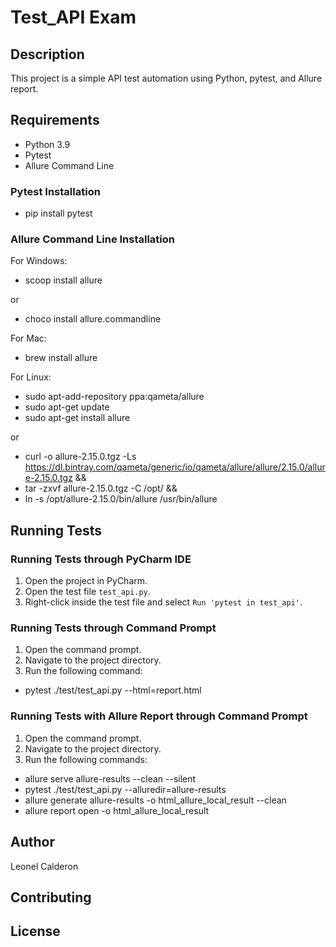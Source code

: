 # Test_API Exam

## Description

This project is a simple API test automation using Python, pytest, and Allure report. 

## Requirements

- Python 3.9
- Pytest
- Allure Command Line

### Pytest Installation

- pip install pytest

### Allure Command Line Installation

For Windows:
- scoop install allure

or

- choco install allure.commandline

For Mac:

- brew install allure

For Linux:

- sudo apt-add-repository ppa:qameta/allure
- sudo apt-get update
- sudo apt-get install allure

or

- curl -o allure-2.15.0.tgz -Ls https://dl.bintray.com/qameta/generic/io/qameta/allure/allure/2.15.0/allure-2.15.0.tgz &&
- tar -zxvf allure-2.15.0.tgz -C /opt/ &&
- ln -s /opt/allure-2.15.0/bin/allure /usr/bin/allure


## Running Tests

### Running Tests through PyCharm IDE

1. Open the project in PyCharm.
2. Open the test file `test_api.py`.
3. Right-click inside the test file and select `Run 'pytest in test_api'`.

### Running Tests through Command Prompt

1. Open the command prompt.
2. Navigate to the project directory.
3. Run the following command:

- pytest ./test/test_api.py --html=report.html

### Running Tests with Allure Report through Command Prompt

1. Open the command prompt.
2. Navigate to the project directory.
3. Run the following commands:

- allure serve allure-results --clean --silent
- pytest ./test/test_api.py --alluredir=allure-results
- allure generate allure-results -o html_allure_local_result --clean
- allure report open -o html_allure_local_result

## Author

Leonel Calderon

## Contributing


## License


